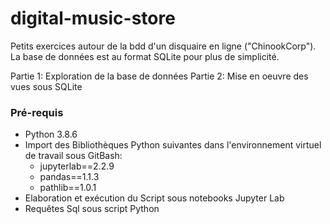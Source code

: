# digital-music-store

Petits exercices autour de la bdd d'un disquaire en ligne ("ChinookCorp"). 
La base de données est au format SQLite pour plus de simplicité.  

Partie 1: Exploration de la base de données
Partie 2: Mise en oeuvre des vues sous SQLite

### Pré-requis

   - Python 3.8.6
   - Import des Bibliothèques Python suivantes dans l'environnement virtuel de travail sous GitBash:    
        - jupyterlab==2.2.9
        - pandas==1.1.3
        - pathlib==1.0.1
   - Elaboration et exécution du Script sous notebooks Jupyter Lab
   - Requêtes Sql sous script Python


